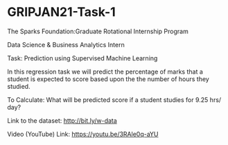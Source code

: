 # GRIPJAN21-Task-1
The Sparks Foundation:Graduate Rotational Internship Program

Data Science & Business Analytics Intern

Task: Prediction using Supervised Machine Learning

In this regression task we will predict the percentage of marks that a student is expected to score based upon the the number of hours they studied.

To Calculate: What will be predicted score if a student studies for 9.25 hrs/ day?

Link to the dataset: http://bit.ly/w-data

Video (YouTube) Link: https://youtu.be/3RAle0q-aYU
